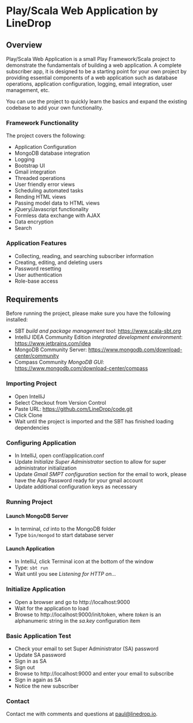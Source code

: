 # Play/Scala Web Application by LineDrop

## Overview

Play/Scala Web Application is a small Play Framework/Scala project to demonstrate the fundamentals of building a web application.  A complete 
subscriber app, it is designed to be a starting point for your own project by providing essential components of a
web application such as database operations, application configuration, logging, email integration, user management, etc. 

You can use the project to quickly learn the basics and expand the existing codebase to add your own functionality.

### Framework Functionality

The project covers the following:

- Application Configuration
- MongoDB database integration
- Logging
- Bootstrap UI
- Gmail integration
- Threaded operations
- User friendly error views
- Scheduling automated tasks
- Rending HTML views
- Passing model data to HTML views
- jQuery/Javascript functionality
- Formless data exchange with AJAX
- Data encryption
- Search

### Application Features

- Collecting, reading, and searching subscriber information
- Creating, editing, and deleting users
- Password resetting
- User authentication
- Role-base access

## Requirements

Before running the project, please make sure you have the following installed:

- SBT _build and package management tool_: https://www.scala-sbt.org
- IntelliJ IDEA Community Edition _integrated development environment_: https://www.jetbrains.com/idea
- MongoDB Community Server: https://www.mongodb.com/download-center/community
- Compass Community _MongoDB GUI_: https://www.mongodb.com/download-center/compass

### Importing Project

- Open IntelliJ
- Select Checkout from Version Control
- Paste URL: https://github.com/LineDrop/code.git
- Click Clone
- Wait until the project is imported and the SBT has finished loading dependencies

### Configuring Application

- In IntelliJ, open conf/application.conf
- Update _Initialize Super Administrator_ section to allow for super administrator initialization
- Update _Gmail SMPT configuration_ section for the email to work,  please have the App Password ready for your gmail account
- Update additional configuration keys as necessary

### Running Project

#### Launch MongoDB Server
- In terminal, _cd_ into to the MongoDB folder
- Type `bin/mongod` to start database server

#### Launch Application
- In IntelliJ, click Terminal icon at the bottom of the window
- Type: `sbt run`
- Wait until you see _Listening for HTTP on..._

### Initialize Application
- Open a browser and go to http://localhost:9000
- Wait for the application to load
- Browse to http://localhost:9000/init/token, where _token_ is an alphanumeric string in the _sa.key_ configuration item

### Basic Application Test
- Check your email to set Super Administrator (SA) password
- Update SA password
- Sign in as SA
- Sign out
- Browse to http://localhost:9000 and enter your email to subscribe
- Sign in again as SA
- Notice the new subscriber

### Contact 

Contact me with comments and questions at paul@linedrop.io.  